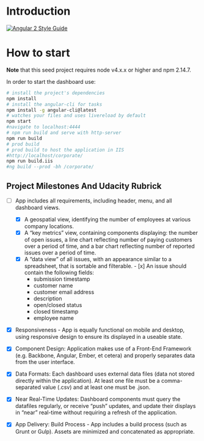 # Introduction

[![Angular 2 Style Guide](https://mgechev.github.io/angular2-style-guide/images/badge.svg)](https://angular.io/styleguide)

# How to start

**Note** that this seed project requires node v4.x.x or higher and npm 2.14.7.


In order to start the dashboard use:

```bash
# install the project's dependencies
npm install
# install the angular-cli for tasks
npm install -g angular-cli@latest
# watches your files and uses livereload by default
npm start
#navigate to localhost:4444 
# npm run build and serve with http-server
npm run build
# prod build
# prod build to host the application in IIS
#http://localhost/corporate/
npm run build.iis
#ng build --prod -bh /corporate/

```


## Project Milestones And Udacity Rubrick
 - [ ] App includes all requirements, including header, menu, and all dashboard views.
   - [x] A geospatial view, identifying the number of employees at various company locations.
   - [x] A “key metrics” view, containing components displaying: the number of open issues, a line chart reflecting number of paying  customers over a period of time, and a bar chart reflecting number of reported issues over a period of time.
   - [x] A “data view” of all issues, with an appearance similar to a spreadsheet, that is sortable and filterable.
         - [x] An issue should contain the following fields:
  		- submission timestamp
  		- customer name
  		- customer email address
  		- description
  		- open/closed status
  		- closed timestamp
  		- employee name
 - [x] Responsiveness - App is equally functional on mobile and desktop, using responsive design to ensure its displayed in a useable state.
 - [x] Component Design: Application makes use of a Front-End Framework (e.g. Backbone, Angular, Ember, et cetera) and properly separates data from the user interface.
 - [x] Data Formats: Each dashboard uses external data files (data not stored directly within the application). At least one file must be a comma-separated value (.csv) and at least one must be .json.
 - [x] Near Real-Time Updates: Dashboard components must query the datafiles regularly, or receive “push” updates, and update their displays in “near” real-time without requiring a refresh of the application.
 - [x] App Delivery: Build Process - App includes a build process (such as Grunt or Gulp). Assets are minimized and concatenated as appropriate.
 
